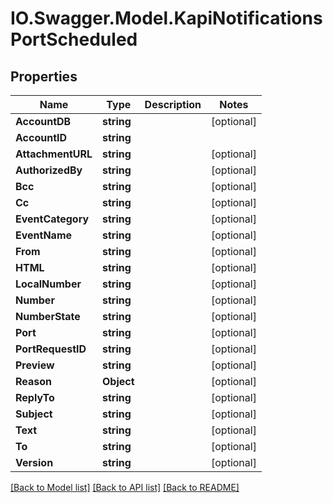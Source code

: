 # IO.Swagger.Model.KapiNotificationsPortScheduled
## Properties

Name | Type | Description | Notes
------------ | ------------- | ------------- | -------------
**AccountDB** | **string** |  | [optional] 
**AccountID** | **string** |  | 
**AttachmentURL** | **string** |  | [optional] 
**AuthorizedBy** | **string** |  | [optional] 
**Bcc** | **string** |  | [optional] 
**Cc** | **string** |  | [optional] 
**EventCategory** | **string** |  | [optional] 
**EventName** | **string** |  | [optional] 
**From** | **string** |  | [optional] 
**HTML** | **string** |  | [optional] 
**LocalNumber** | **string** |  | [optional] 
**Number** | **string** |  | [optional] 
**NumberState** | **string** |  | [optional] 
**Port** | **string** |  | [optional] 
**PortRequestID** | **string** |  | [optional] 
**Preview** | **string** |  | [optional] 
**Reason** | **Object** |  | [optional] 
**ReplyTo** | **string** |  | [optional] 
**Subject** | **string** |  | [optional] 
**Text** | **string** |  | [optional] 
**To** | **string** |  | [optional] 
**Version** | **string** |  | [optional] 

[[Back to Model list]](../README.md#documentation-for-models) [[Back to API list]](../README.md#documentation-for-api-endpoints) [[Back to README]](../README.md)

